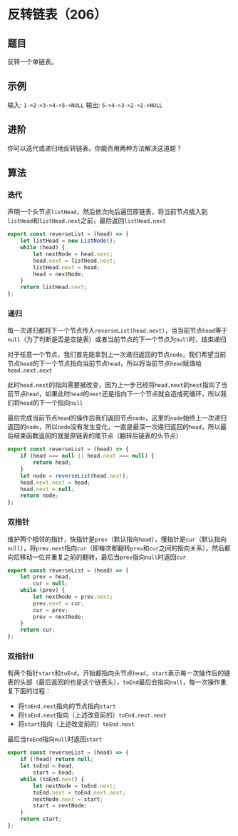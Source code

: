 # 反转链表（206）

## 题目

反转一个单链表。

## 示例

输入: `1->2->3->4->5->NULL`
输出: `5->4->3->2->1->NULL`

## 进阶

你可以迭代或递归地反转链表。你能否用两种方法解决这道题？

## 算法

### 迭代

声明一个头节点`listHead`，然后依次向后遍历原链表，将当前节点插入到`listHead`和`listHead.next`之前，最后返回`listHead.next`

```js
export const reverseList = (head) => {
	let listHead = new ListNode();
	while (head) {
		let nextNode = head.next;
		head.next = listHead.next;
		listHead.next = head;
		head = nextNode;
	}
	return listHead.next;
};
```
### 递归

每一次递归都将下一个节点传入`reverseList(head.next)`，当当前节点`head`等于`null`（为了判断是否是空链表）或者当前节点的下一个节点为`null`时，结束递归

对于任意一个节点，我们首先能拿到上一次递归返回的节点`node`，我们希望当前节点`head`的下一个节点指向当前节点`head`，所以将当前节点`head`赋值给`head.next.next`

此时`head.next`的指向需要被改变，因为上一步已经将`head.next`的`next`指向了当前节点`head`，如果此时`head`的`next`还是指向下一个节点就会造成死循环，所以我们将`head`的下一个指向`null`

最后完成当前节点`head`的操作后我们返回节点`node`，这里的`node`始终上一次递归返回的`node`，所以`node`没有发生变化，一直是最深一次递归返回的`head`，所以最后结束函数返回的就是原链表的尾节点（翻转后链表的头节点）

```js
export const reverseList = (head) => {
	if (head === null || head.next === null) {
		return head;
	}
	let node = reverseList(head.next);
	head.next.next = head;
	head.next = null;
	return node;
};
```

### 双指针

维护两个相邻的指针，快指针是`prev`（默认指向`head`），慢指针是`cur`（默认指向`null`），将`prev.next`指向`cur`（即每次都翻转`prev`和`cur`之间的指向关系），然后都向后移动一位并重复之前的翻转，最后当`prev`指向`null`时返回`cur`

```js
export const reverseList = (head) => {
	let prev = head,
		cur = null;
	while (prev) {
		let nextNode = prev.next;
		prev.next = cur;
		cur = prev;
		prev = nextNode;
	}
	return cur;
};
```

### 双指针II

有两个指针`start`和`toEnd`，开始都指向头节点`head`，`start`表示每一次操作后的链表的头部（最后返回的也是这个链表头），`toEnd`最后会指向`null`，每一次操作重复下面的过程：

- 将`toEnd.next`指向的节点指向`start`
- 将`toEnd.next`指向（上述改变前的）`toEnd.next.next`
- 将`start`指向（上述改变前的）`toEnd.next`

最后当`toEnd`指向`null`时返回`start`

```js
export const reverseList = (head) => {
	if (!head) return null;
	let toEnd = head,
		start = head;
	while (toEnd.next) {
		let nextNode = toEnd.next;
		toEnd.next = toEnd.next.next;
		nextNode.next = start;
		start = nextNode;
	}
	return start;
};
```
